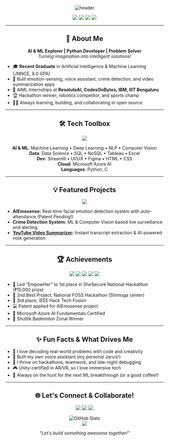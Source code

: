 <p align="center">
  <img src="https://capsule-render.vercel.app/api?type=waving&color=0:7F7FD5,100:86A8E7&height=180&section=header&text=Hi%20there!%20I'm%20Shabarish%20👋&fontSize=38&fontAlignY=35&desc=AI%20%7C%20ML%20%7C%20Python%20Enthusiast&descAlignY=60" alt="header"/>
</p>

<p align="center">
  <a href="https://341135067447803904.hello.cv/"><img src="https://img.shields.io/badge/Portfolio-6A5ACD?style=for-the-badge&logo=About.me&logoColor=white"/></a>
  <a href="mailto:shabarishgowda26@gmail.com"><img src="https://img.shields.io/badge/Email-D14836?style=for-the-badge&logo=gmail&logoColor=white"/></a>
  <a href="https://www.linkedin.com/in/shabarish-gowda-039358262/"><img src="https://img.shields.io/badge/LinkedIn-0A66C2?style=for-the-badge&logo=linkedin&logoColor=white"/></a>
  <a href="https://github.com/Shabarish5"><img src="https://img.shields.io/badge/GitHub-222?style=for-the-badge&logo=github&logoColor=white"/></a>
</p>

---

<h2 align="center">🚀 About Me</h2>

<p align="center">
  <b>AI & ML Explorer | Python Developer | Problem Solver</b><br>
  <i>Turning imagination into intelligent solutions!</i>
</p>

- 🎓 **Recent Graduate** in Artificial Intelligence & Machine Learning (JNNCE, 8.0 GPA)
- 🤖 Built emotion-sensing, voice assistant, crime detection, and video summarization apps
- 🌟 AIML Internships at <b>ResoluteAI, CodesOnBytes, IBM, IIIT Bengaluru</b>
- 🏆 Hackathon winner, robotics competitor, and sports champ
- 🧑‍💻 Always learning, building, and collaborating in open source

---

<h2 align="center">🛠️ Tech Toolbox</h2>

<p align="center">
  <img src="https://skillicons.dev/icons?i=python,azure,postgresql,mysql,html,css,figma,streamlit,git,tableau,opencv,ai,linux,vscode" />
</p>

<p align="center">
  <b>AI & ML</b>: Machine Learning • Deep Learning • NLP • Computer Vision <br>
  <b>Data</b>: Data Science • SQL • NoSQL • Tableau • Excel <br>
  <b>Dev</b>: Streamlit • UI/UX • Figma • HTML • CSS <br>
  <b>Cloud</b>: Microsoft Azure AI <br>
  <b>Languages</b>: Python, C
</p>

---

<h2 align="center">💡 Featured Projects</h2>

<p align="center">
  <a href="https://github.com/Shabarish5/Youtube_Video_Summarizer">
    <img src="https://img.shields.io/badge/Youtube%20Video%20Summarizer-OpenAI%20%7C%20Streamlit-ff69b4?logo=youtube&style=for-the-badge"/>
  </a>
</p>
<ul>
  <li><b>AIEmosense:</b> Real-time facial emotion detection system with auto-attendance (Patent Pending!)</li>
  <li><b>Crime Detection System:</b> ML & Computer Vision based live surveillance and alerting</li>
  <li><b><a href="https://github.com/Shabarish5/Youtube_Video_Summarizer">YouTube Video Summarizer</a>:</b> Instant transcript extraction & AI-powered note generation</li>
</ul>

---

<h2 align="center">🏆 Achievements</h2>

<p align="center">
  <img src="https://img.shields.io/badge/SheSecure%20Hackathon-1st%20place-brightgreen?style=flat-square"/>
  <img src="https://img.shields.io/badge/FOSS%20Hackathon-2nd%20best%20project-blue?style=flat-square"/>
  <img src="https://img.shields.io/badge/Hack%20Tech%20Fusion-3rd%20place-orange?style=flat-square"/>
  <img src="https://img.shields.io/badge/Azure%20AI-900%20Certified-blueviolet?style=flat-square"/>
  <img src="https://img.shields.io/badge/Badminton-VTU%20Zonal%20Champion-yellow?style=flat-square"/>
</p>

- 👑 Led “EmpowHer” to 1st place in SheSecure National Hackathon (₹15,000 prize)
- 🥈 2nd Best Project, National FOSS Hackathon (Shimoga center)
- 🥉 3rd place, IEEE Hack Tech Fusion
- 💻 Patent applied for AIEmosense project
- 🏅 Microsoft Azure AI Fundamentals Certified
- 🏸 Shuttle Badminton Zonal Winner

---

<h2 align="center">✨ Fun Facts & What Drives Me</h2>

- 🧠 I love decoding real-world problems with code and creativity
- 🎤 Built my own voice assistant (my personal Jarvis!)
- 🏁 I thrive on hackathons, teamwork, and late-night debugging
- 🎮 Unity-certified in AR/VR, so I love immersive tech
- 🌱 Always on the hunt for the next ML breakthrough (or a good coffee!)

---

<h2 align="center">🌐 Let's Connect & Collaborate!</h2>

<p align="center">
  <a href="mailto:shabarishgowda26@gmail.com"><img src="https://img.shields.io/badge/Email-D14836?style=flat-square&logo=gmail&logoColor=white"/></a>
  <a href="https://www.linkedin.com/in/shabarish-gowda-039358262/"><img src="https://img.shields.io/badge/LinkedIn-blue?style=flat-square&logo=linkedin&logoColor=white"/></a>
  <a href="https://341135067447803904.hello.cv/"><img src="https://img.shields.io/badge/Portfolio-purple?style=flat-square&logo=About.me&logoColor=white"/></a>
</p>

<p align="center">
  <img src="https://github-readme-stats.vercel.app/api?username=Shabarish5&show_icons=true&theme=tokyonight" alt="GitHub Stats"/>
  <br>
  <img src="https://github-readme-streak-stats.herokuapp.com?user=Shabarish5&theme=tokyonight&date_format=M%20j%5B%2C%20Y%5D"/>
</p>

<p align="center">
  <i>“Let's build something awesome together!”</i>
</p>
